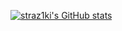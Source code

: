 [![straz1ki's GitHub stats](https://github-readme-stats.vercel.app/api?username=straz1ki)](https://github.com/straz1ki/github-readme-stats)
